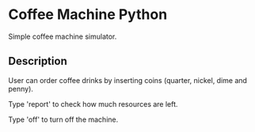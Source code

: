 # Coffee Machine Python

Simple coffee machine simulator.

## Description

User can order coffee drinks by inserting coins (quarter, nickel, dime and penny). 

Type 'report' to check how much resources are left. 

Type 'off' to turn off the machine.


